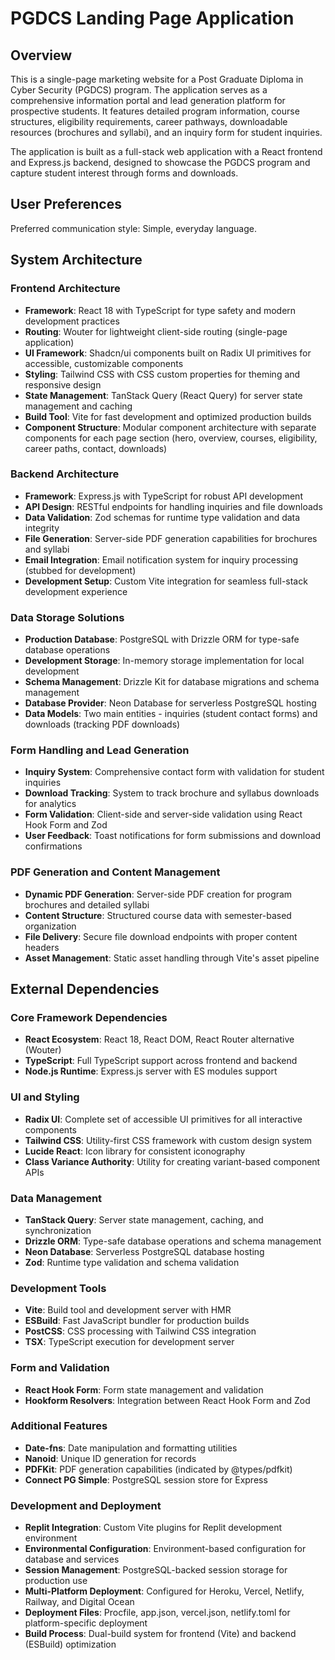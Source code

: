 # PGDCS Landing Page Application

## Overview

This is a single-page marketing website for a Post Graduate Diploma in Cyber Security (PGDCS) program. The application serves as a comprehensive information portal and lead generation platform for prospective students. It features detailed program information, course structures, eligibility requirements, career pathways, downloadable resources (brochures and syllabi), and an inquiry form for student inquiries.

The application is built as a full-stack web application with a React frontend and Express.js backend, designed to showcase the PGDCS program and capture student interest through forms and downloads.

## User Preferences

Preferred communication style: Simple, everyday language.

## System Architecture

### Frontend Architecture
- **Framework**: React 18 with TypeScript for type safety and modern development practices
- **Routing**: Wouter for lightweight client-side routing (single-page application)
- **UI Framework**: Shadcn/ui components built on Radix UI primitives for accessible, customizable components
- **Styling**: Tailwind CSS with CSS custom properties for theming and responsive design
- **State Management**: TanStack Query (React Query) for server state management and caching
- **Build Tool**: Vite for fast development and optimized production builds
- **Component Structure**: Modular component architecture with separate components for each page section (hero, overview, courses, eligibility, career paths, contact, downloads)

### Backend Architecture
- **Framework**: Express.js with TypeScript for robust API development
- **API Design**: RESTful endpoints for handling inquiries and file downloads
- **Data Validation**: Zod schemas for runtime type validation and data integrity
- **File Generation**: Server-side PDF generation capabilities for brochures and syllabi
- **Email Integration**: Email notification system for inquiry processing (stubbed for development)
- **Development Setup**: Custom Vite integration for seamless full-stack development experience

### Data Storage Solutions
- **Production Database**: PostgreSQL with Drizzle ORM for type-safe database operations
- **Development Storage**: In-memory storage implementation for local development
- **Schema Management**: Drizzle Kit for database migrations and schema management
- **Database Provider**: Neon Database for serverless PostgreSQL hosting
- **Data Models**: Two main entities - inquiries (student contact forms) and downloads (tracking PDF downloads)

### Form Handling and Lead Generation
- **Inquiry System**: Comprehensive contact form with validation for student inquiries
- **Download Tracking**: System to track brochure and syllabus downloads for analytics
- **Form Validation**: Client-side and server-side validation using React Hook Form and Zod
- **User Feedback**: Toast notifications for form submissions and download confirmations

### PDF Generation and Content Management
- **Dynamic PDF Generation**: Server-side PDF creation for program brochures and detailed syllabi
- **Content Structure**: Structured course data with semester-based organization
- **File Delivery**: Secure file download endpoints with proper content headers
- **Asset Management**: Static asset handling through Vite's asset pipeline

## External Dependencies

### Core Framework Dependencies
- **React Ecosystem**: React 18, React DOM, React Router alternative (Wouter)
- **TypeScript**: Full TypeScript support across frontend and backend
- **Node.js Runtime**: Express.js server with ES modules support

### UI and Styling
- **Radix UI**: Complete set of accessible UI primitives for all interactive components
- **Tailwind CSS**: Utility-first CSS framework with custom design system
- **Lucide React**: Icon library for consistent iconography
- **Class Variance Authority**: Utility for creating variant-based component APIs

### Data Management
- **TanStack Query**: Server state management, caching, and synchronization
- **Drizzle ORM**: Type-safe database operations and schema management
- **Neon Database**: Serverless PostgreSQL database hosting
- **Zod**: Runtime type validation and schema validation

### Development Tools
- **Vite**: Build tool and development server with HMR
- **ESBuild**: Fast JavaScript bundler for production builds
- **PostCSS**: CSS processing with Tailwind CSS integration
- **TSX**: TypeScript execution for development server

### Form and Validation
- **React Hook Form**: Form state management and validation
- **Hookform Resolvers**: Integration between React Hook Form and Zod

### Additional Features
- **Date-fns**: Date manipulation and formatting utilities
- **Nanoid**: Unique ID generation for records
- **PDFKit**: PDF generation capabilities (indicated by @types/pdfkit)
- **Connect PG Simple**: PostgreSQL session store for Express

### Development and Deployment
- **Replit Integration**: Custom Vite plugins for Replit development environment
- **Environmental Configuration**: Environment-based configuration for database and services
- **Session Management**: PostgreSQL-backed session storage for production use
- **Multi-Platform Deployment**: Configured for Heroku, Vercel, Netlify, Railway, and Digital Ocean
- **Deployment Files**: Procfile, app.json, vercel.json, netlify.toml for platform-specific deployment
- **Build Process**: Dual-build system for frontend (Vite) and backend (ESBuild) optimization